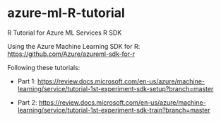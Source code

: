 # azure-ml-R-tutorial

R Tutorial for Azure ML Services R SDK

Using the Azure Machine Learning SDK for R: https://github.com/Azure/azureml-sdk-for-r

Following these tutorials:

* Part 1: https://review.docs.microsoft.com/en-us/azure/machine-learning/service/tutorial-1st-experiment-sdk-setup?branch=master

* Part 2: https://review.docs.microsoft.com/en-us/azure/machine-learning/service/tutorial-1st-experiment-sdk-train?branch=master


